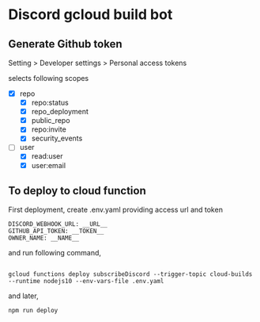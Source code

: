 
# Discord gcloud build bot

## Generate Github token
Setting > Developer settings > Personal access tokens

selects following scopes

- [x] repo
  - [x] repo:status
  - [x] repo_deployment
  - [x] public_repo
  - [x] repo:invite
  - [x] security_events
- [ ] user
  - [x] read:user
  - [x] user:email

## To deploy to cloud function

  

First deployment, create .env.yaml providing access url and token

```
DISCORD_WEBHOOK_URL: __URL__
GITHUB_API_TOKEN: __TOKEN__
OWNER_NAME: __NAME__
```

and run following command,  

```

gcloud functions deploy subscribeDiscord --trigger-topic cloud-builds --runtime nodejs10 --env-vars-file .env.yaml

```

and later,

```
npm run deploy
```